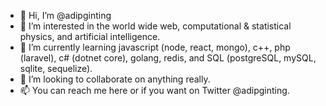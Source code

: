 - 👋 Hi, I’m @adipginting
- 👀 I’m interested in the world wide web, computational & statistical physics, and artificial intelligence.
- 🌱 I’m currently learning javascript (node, react, mongo), c++, php (laravel), c# (dotnet core), golang, redis, and SQL (postgreSQL, mySQL, sqlite, sequelize).
- 💞️ I’m looking to collaborate on anything really.
- 📫 You can reach me here or if you want on Twitter @adipginting.

<!---
adipginting/adipginting is a ✨ special ✨ repository because its `README.md` (this file) appears on your GitHub profile.
You can click the Preview link to take a look at your changes.
--->
